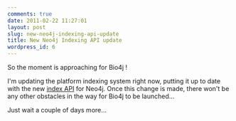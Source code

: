 ```yaml
---
comments: true
date: 2011-02-22 11:27:01
layout: post
slug: new-neo4j-indexing-api-update
title: New Neo4j Indexing API update
wordpress_id: 6
---
```


So the moment is approaching for Bio4j !

I'm updating the platform indexing system right now, putting it up to date with the new [index API](http://wiki.neo4j.org/content/Index_Framework) for Neo4j. Once this change is made, there won't be any other obstacles in the way for Bio4j to be launched...

Just wait a couple of days more...
